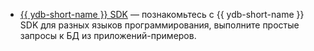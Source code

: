 * [{{ ydb-short-name }} SDK](../../sdk.md) — познакомьтесь с {{ ydb-short-name }} SDK для разных языков программирования, выполните простые запросы к БД из приложений-примеров.
